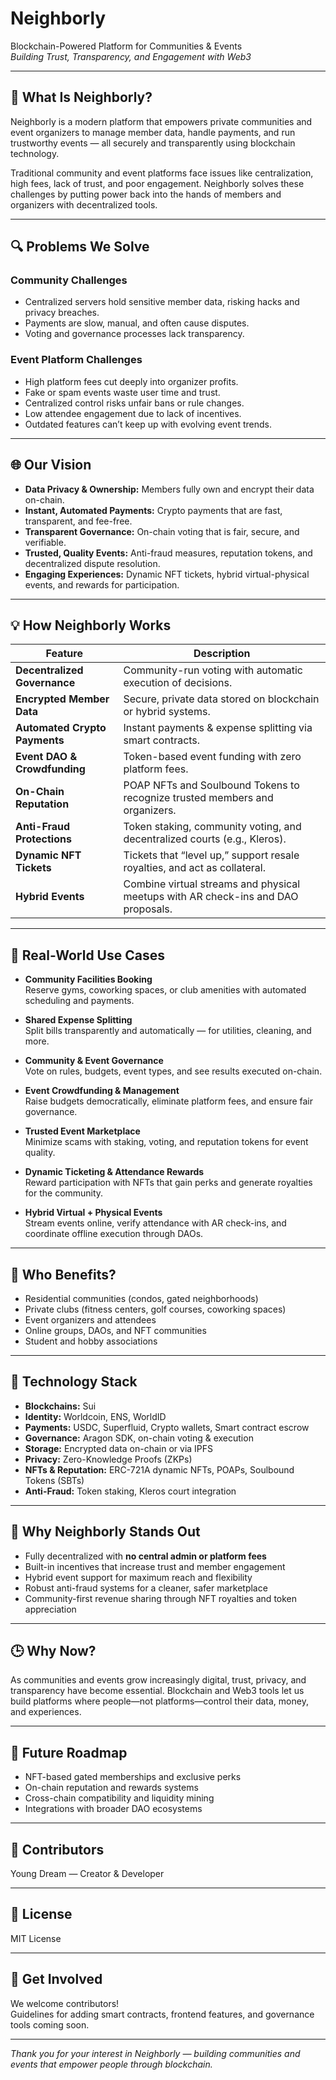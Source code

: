 # Neighborly

Blockchain-Powered Platform for Communities & Events  
*Building Trust, Transparency, and Engagement with Web3*

---

## 🚀 What Is Neighborly?

Neighborly is a modern platform that empowers private communities and event organizers to manage member data, handle payments, and run trustworthy events — all securely and transparently using blockchain technology.

Traditional community and event platforms face issues like centralization, high fees, lack of trust, and poor engagement. Neighborly solves these challenges by putting power back into the hands of members and organizers with decentralized tools.

---

## 🔍 Problems We Solve

### Community Challenges
- Centralized servers hold sensitive member data, risking hacks and privacy breaches.  
- Payments are slow, manual, and often cause disputes.  
- Voting and governance processes lack transparency.

### Event Platform Challenges
- High platform fees cut deeply into organizer profits.  
- Fake or spam events waste user time and trust.  
- Centralized control risks unfair bans or rule changes.  
- Low attendee engagement due to lack of incentives.  
- Outdated features can’t keep up with evolving event trends.

---

## 🌐 Our Vision

- **Data Privacy & Ownership:** Members fully own and encrypt their data on-chain.  
- **Instant, Automated Payments:** Crypto payments that are fast, transparent, and fee-free.  
- **Transparent Governance:** On-chain voting that is fair, secure, and verifiable.  
- **Trusted, Quality Events:** Anti-fraud measures, reputation tokens, and decentralized dispute resolution.  
- **Engaging Experiences:** Dynamic NFT tickets, hybrid virtual-physical events, and rewards for participation.

---

## 💡 How Neighborly Works

| Feature                   | Description                                                 |
|---------------------------|-------------------------------------------------------------|
| **Decentralized Governance** | Community-run voting with automatic execution of decisions. |
| **Encrypted Member Data**     | Secure, private data stored on blockchain or hybrid systems.|
| **Automated Crypto Payments** | Instant payments & expense splitting via smart contracts.  |
| **Event DAO & Crowdfunding**  | Token-based event funding with zero platform fees.          |
| **On-Chain Reputation**       | POAP NFTs and Soulbound Tokens to recognize trusted members and organizers. |
| **Anti-Fraud Protections**    | Token staking, community voting, and decentralized courts (e.g., Kleros). |
| **Dynamic NFT Tickets**       | Tickets that “level up,” support resale royalties, and act as collateral. |
| **Hybrid Events**             | Combine virtual streams and physical meetups with AR check-ins and DAO proposals. |

---

## 🧩 Real-World Use Cases

- **Community Facilities Booking**  
  Reserve gyms, coworking spaces, or club amenities with automated scheduling and payments.

- **Shared Expense Splitting**  
  Split bills transparently and automatically — for utilities, cleaning, and more.

- **Community & Event Governance**  
  Vote on rules, budgets, event types, and see results executed on-chain.

- **Event Crowdfunding & Management**  
  Raise budgets democratically, eliminate platform fees, and ensure fair governance.

- **Trusted Event Marketplace**  
  Minimize scams with staking, voting, and reputation tokens for event quality.

- **Dynamic Ticketing & Attendance Rewards**  
  Reward participation with NFTs that gain perks and generate royalties for the community.

- **Hybrid Virtual + Physical Events**  
  Stream events online, verify attendance with AR check-ins, and coordinate offline execution through DAOs.

---

## 🎯 Who Benefits?

- Residential communities (condos, gated neighborhoods)  
- Private clubs (fitness centers, golf courses, coworking spaces)  
- Event organizers and attendees  
- Online groups, DAOs, and NFT communities  
- Student and hobby associations  

---

## 🧪 Technology Stack

- **Blockchains:** Sui  
- **Identity:** Worldcoin, ENS, WorldID  
- **Payments:** USDC, Superfluid, Crypto wallets, Smart contract escrow  
- **Governance:** Aragon SDK, on-chain voting & execution  
- **Storage:** Encrypted data on-chain or via IPFS  
- **Privacy:** Zero-Knowledge Proofs (ZKPs)  
- **NFTs & Reputation:** ERC-721A dynamic NFTs, POAPs, Soulbound Tokens (SBTs)  
- **Anti-Fraud:** Token staking, Kleros court integration  

---

## 🔐 Why Neighborly Stands Out

- Fully decentralized with **no central admin or platform fees**  
- Built-in incentives that increase trust and member engagement  
- Hybrid event support for maximum reach and flexibility  
- Robust anti-fraud systems for a cleaner, safer marketplace  
- Community-first revenue sharing through NFT royalties and token appreciation  

---

## 🕒 Why Now?

As communities and events grow increasingly digital, trust, privacy, and transparency have become essential. Blockchain and Web3 tools let us build platforms where people—not platforms—control their data, money, and experiences.

---

## 🌱 Future Roadmap

- NFT-based gated memberships and exclusive perks  
- On-chain reputation and rewards systems  
- Cross-chain compatibility and liquidity mining  
- Integrations with broader DAO ecosystems  

---

## 👥 Contributors

Young Dream — Creator & Developer

---

## 📜 License

MIT License

---

## 🙌 Get Involved

We welcome contributors!  
Guidelines for adding smart contracts, frontend features, and governance tools coming soon.

---

*Thank you for your interest in Neighborly — building communities and events that empower people through blockchain.*

